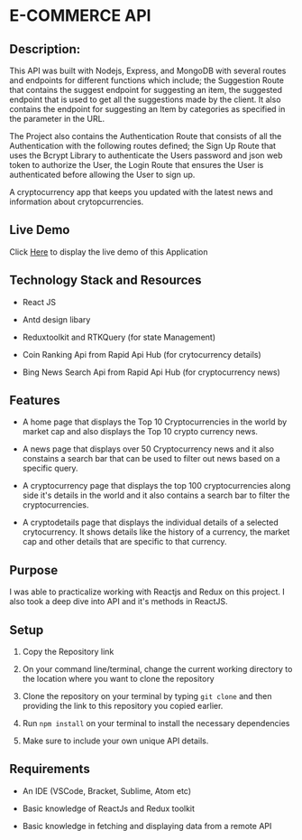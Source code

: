 # E-COMMERCE API




## Description: 
This API was built with Nodejs, Express, and MongoDB with several routes and endpoints for different functions which include; the Suggestion Route that contains the suggest endpoint for suggesting an item, the suggested endpoint that is used to get all the suggestions made by the client. It also contains the endpoint for suggesting an Item by categories as specified in the parameter in the URL.

The Project also contains the Authentication Route that consists of all the Authentication with the following routes defined; the Sign Up Route that uses the Bcrypt Library to authenticate the Users password and json web token to authorize the User, the Login Route that ensures the User is authenticated before allowing the User to sign up.



A cryptocurrency app that keeps you updated with the latest news and information about crytopcurrencies.

## Live Demo

 Click [Here](https://tonie-crypto-app.netlify.app/) to display the live demo of this Application

## Technology Stack and Resources

* React JS

* Antd design libary

* Reduxtoolkit and RTKQuery (for state Management)

* Coin Ranking Api from Rapid Api Hub (for crytocurrency details)

* Bing News Search Api from Rapid Api Hub (for cryptocurrency news)

## Features

* A home page that displays the Top 10 Cryptocurrencies in the world by market cap and also displays the Top 10 crypto currency news.

* A news page that displays over 50 Cryptocurrency news and it also constains a search bar that can be used to filter out news based on a specific query.

* A cryptocurrency page that displays the top 100 cryptocurrencies along side it's details in the world and it also contains a search bar to filter the cryptocurrencies.

* A cryptodetails page that displays the individual details of a selected crytocurrency. It shows details like the history of a currency, the market cap and other details that are specific to that currency.

## Purpose

I was able to practicalize working with Reactjs and Redux on this project. I also took a deep dive into API and it's methods in ReactJS.

## Setup 

1. Copy the Repository link

2. On your command line/terminal, change the current working directory to the location where you want to clone the repository

3. Clone the repository on your terminal by typing ``` git clone ``` and then providing the link to this repository you copied earlier.

4. Run ``` npm install ``` on your terminal to install the necessary dependencies

5. Make sure to include your own unique API details.

## Requirements

* An IDE (VSCode, Bracket, Sublime, Atom etc)

* Basic knowledge of ReactJs and Redux toolkit

* Basic knowledge in fetching and displaying data from a remote API
